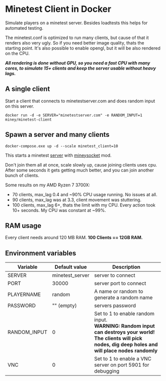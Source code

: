 # Minetest Client in Docker

Simulate players on a minetest server. Besides loadtests this helps for automated testing.

The minetest.conf is optimized to run many clients, but cause of that it renders also very ugly. So if you need better image quality, thats the starting point. 
It's also possible to enable opengl, but it will be also rendered on the CPU.

**_All rendering is done without GPU, so you need a fast CPU with many cores, to simulate 15+ clients and keep the server usable without heavy lags._**

## A single client

Start a client that connects to minetestserver.com and does random input on this server.

```docker run -d -e SERVER="minetestserver.com" -e RANDOM_INPUT=1 miney/minetest-client```

## Spawn a server and many clients

`docker-compose.exe up -d --scale minetest_client=10`

This starts a minetest [server](https://github.com/miney-py/miney-docker) with [mineysocket](https://github.com/miney-py/mineysocket) mod.

Don't join them all at once, scale slowly up, cause joining clients uses cpu. 
After some seconds it gets getting much better, and you can join another bunch of clients.

Some results on my AMD Ryzen 7 3700X:

* 70 clients, max_lag 0.4 and ~90% CPU usage running. No issues at all.
* 90 clients, max_lag was at 3.3, client movement was stuttering.
* 100 clients, max_lag 6+, thats the limit with my CPU. Every action took 10+ seconds. My CPU was constant at ~99%.

## RAM usage

Every client needs around 120 MB RAM. **100 Clients == 12GB RAM.**

## Environment variables

| Variable      | Default value     | Description
| ---------     | --------------    | -------------
| SERVER        | minetest_server   | server to connect
| PORT          | 30000             | server port to connect
| PLAYERNAME    | random            | A name or random to generate a random name
| PASSWORD      | "" (empty)        | servers password
| RANDOM_INPUT  | 0                 | Set to 1 to enable random input.<br /> **WARNING: Random input can destroys your world! The clients will pick nodes, dig deep holes and will place nodes randomly**
| VNC           | 0                 | Set to 1 to enable a VNC server on port 5901 for debugging
